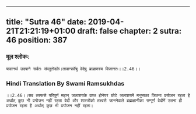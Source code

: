 
---
title: "Sutra 46"
date: 2019-04-21T21:21:19+01:00
draft: false
chapter: 2
sutra: 46
position: 387
---
### मूल श्लोकः:
```
यावानर्थ उदपाने सर्वतः संप्लुतोदके।तावान्सर्वेषु वेदेषु ब्राह्मणस्य विजानतः।।2.46।।

```

### Hindi Translation By Swami Ramsukhdas
```
।।2.46।।सब तरफसे परिपूर्ण महान् जलाशयके प्राप्त होनेपर छोटे जलाशयमें मनुष्यका जितना प्रयोजन रहता है अर्थात् कुछ भी प्रयोजन नहीं रहता वेदों और शास्त्रोंको तत्त्वसे जाननेवाले ब्रह्मज्ञानीका सम्पूर्ण वेदोंमें उतना ही प्रयोजन रहता है अर्थात् कुछ भी प्रयोजन नहीं रहता।

```

